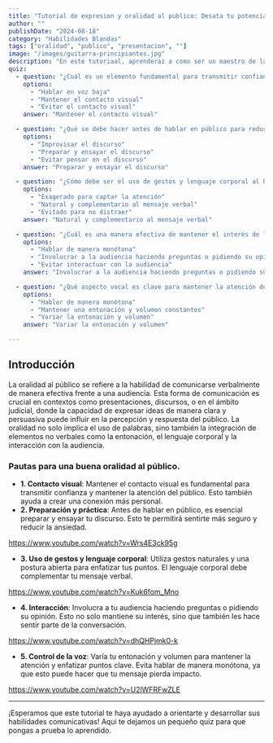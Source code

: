 ```yaml
---
title: "Tutorial de expresion y oralidad al publico: Desata tu potencial como presentador."
author: ""
publishDate: "2024-08-18"
category: "Habilidades Blandas"
tags: ["oralidad", "publico", "presentacion", ""]
image: "/images/guitarra-principiantes.jpg"
description: "En este tutoriaal, aprenderaz a como ser un maestro de la imitacion, ya sea como un hobbie o para entretaner al publico"
quiz:
  - question: "¿Cuál es un elemento fundamental para transmitir confianza al hablar en público?"
    options:
      - "Hablar en voz baja"
      - "Mantener el contacto visual"
      - "Evitar el contacto visual"
    answer: "Mantener el contacto visual"

  - question: "¿Qué se debe hacer antes de hablar en público para reducir la ansiedad?"
    options:
      - "Improvisar el discurso"
      - "Preparar y ensayar el discurso"
      - "Evitar pensar en el discurso"
    answer: "Preparar y ensayar el discurso"

  - question: "¿Cómo debe ser el uso de gestos y lenguaje corporal al hablar en público?"
    options:
      - "Exagerado para captar la atención"
      - "Natural y complementario al mensaje verbal"
      - "Evitado para no distraer"
    answer: "Natural y complementario al mensaje verbal"

  - question: "¿Cuál es una manera efectiva de mantener el interés de la audiencia?"
    options:
      - "Hablar de manera monótona"
      - "Involucrar a la audiencia haciendo preguntas o pidiendo su opinión"
      - "Evitar interactuar con la audiencia"
    answer: "Involucrar a la audiencia haciendo preguntas o pidiendo su opinión"

  - question: "¿Qué aspecto vocal es clave para mantener la atención del público?"
    options:
      - "Hablar de manera monótona"
      - "Mantener una entonación y volumen constantes"
      - "Variar la entonación y volumen"
    answer: "Variar la entonación y volumen"

---
```


## Introducción

La oralidad al público se refiere a la habilidad de comunicarse verbalmente de manera efectiva frente a una audiencia. Esta forma de comunicación es crucial en contextos como presentaciones, discursos, o en el ámbito judicial, donde la capacidad de expresar ideas de manera clara y persuasiva puede influir en la percepción y respuesta del público. La oralidad no solo implica el uso de palabras, sino también la integración de elementos no verbales como la entonación, el lenguaje corporal y la interacción con la audiencia.

### Pautas para una buena oralidad al público.


- **1.	Contacto visual**: Mantener el contacto visual es fundamental para transmitir confianza y mantener la atención del público. Esto también ayuda a crear una conexión más personal.
- **2.	Preparación y práctica**: Antes de hablar en público, es esencial preparar y ensayar tu discurso. Esto te permitirá sentirte más seguro y reducir la ansiedad.

https://www.youtube.com/watch?v=Wrs4E3ck95g
  

- **3.	Uso de gestos y lenguaje corporal**: Utiliza gestos naturales y una postura abierta para enfatizar tus puntos. El lenguaje corporal debe complementar tu mensaje verbal.

https://www.youtube.com/watch?v=Kuk6fom_Mno

- **4.	Interacción**: Involucra a tu audiencia haciendo preguntas o pidiendo su opinión. Esto no solo mantiene su interés, sino que también les hace sentir parte de la conversación.

https://www.youtube.com/watch?v=dhQHPjmk0-k


- **5.	Control de la voz**: Varía tu entonación y volumen para mantener la atención y enfatizar puntos clave. Evita hablar de manera monótona, ya que esto puede hacer que tu mensaje pierda impacto.

https://www.youtube.com/watch?v=U2lWFRFwZLE

---

¡Esperamos que este tutorial te haya ayudado a orientarte y desarrollar sus habilidades comunicativas! Aqui te dejamos un pequeño quiz para que pongas a prueba lo aprendido.
